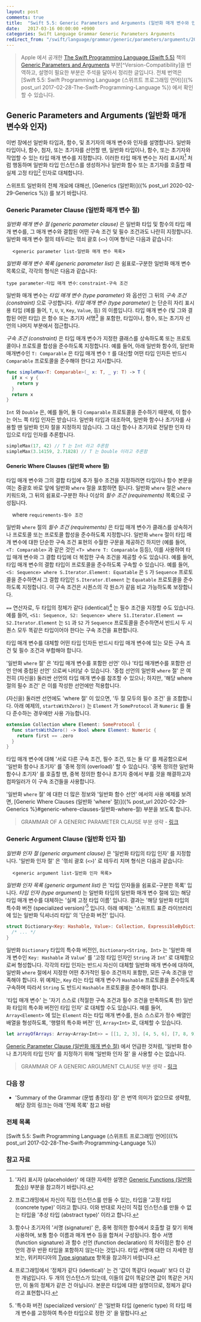 ```yaml
---
layout: post
comments: true
title:  "Swift 5.5: Generic Parameters and Arguments (일반화 매개 변수와 인자)"
date:   2017-03-16 00:00:00 +0900
categories: Swift Language Grammar Generic Parameters Arguments
redirect_from: "/swift/language/grammar/generic/parameters/arguments/2017/03/15/Generic-Parameters-and-Arguments.html"
---
```


> Apple 에서 공개한 [The Swift Programming Language (Swift 5.5)](https://docs.swift.org/swift-book/) 책의 [Generic Parameters and Arguments](https://docs.swift.org/swift-book/ReferenceManual/GenericParametersAndArguments.html) 부분[^Version-Compatibility]을 번역하고, 설명이 필요한 부분은 주석을 달아서 정리한 글입니다. 전체 번역은 [Swift 5.5: Swift Programming Language (스위프트 프로그래밍 언어)]({% post_url 2017-02-28-The-Swift-Programming-Language %}) 에서 확인할 수 있습니다.

## Generic Parameters and Arguments (일반화 매개 변수와 인자)

이번 장에선 일반화 타입과, 함수, 및 초기자의 매개 변수와 인자를 설명합니다. 일반화 타입이나, 함수, 첨자, 또는 초기자를 선언할 땐, 일반화 타입이나, 함수, 또는 초기자와 작업할 수 있는 타입 매개 변수를 지정합니다. 이러한 타입 매개 변수는 자리 표시자[^placeholders] 처럼 행동하며 일반화 타입 인스턴스를 생성하거나 일반화 함수 또는 초기자를 호출할 때 실제 고정 타입[^concrete-type] 인자로 대체합니다.

스위프트 일반화의 전체 개요에 대해선, [Generics (일반화)]({% post_url 2020-02-29-Generics %}) 를 보기 바랍니다.

### Generic Parameter Clause (일반화 매개 변수 절)

_일반화 매개 변수 절 (generic parameter clause)_ 은 일반화 타입 및 함수의 타입 매개 변수를, 그 매개 변수와 결합된 어떤 구속 조건 및 필수 조건과도 나란히 지정합니다. 일반화 매개 변수 절의 테두리는 꺾쇠 괄호 (`<>`) 이며 형식은 다음과 같습니다:

&nbsp;&nbsp;&nbsp;&nbsp;<`generic parameter list-일반화 매개 변수 목록`>

_일반화 매개 변수 목록 (generic parameter list)_ 은 쉼표로-구분한 일반화 매개 변수 목록으로, 각각의 형식은 다음과 같습니다:

`type parameter-타입 매개 변수`: `constraint-구속 조건`

일반화 매개 변수는 _타입 매개 변수 (type parameter)_ 와 옵션인 그 뒤의 _구속 조건 (constraint)_ 으로 구성합니다. _타입 매개 변수 (type parameter)_ 는 단순히 자리 표시용 타입 (예를 들어, `T`, `U`, `V`, `Key`, `Value`, 등) 의 이름입니다. 타입 매개 변수 (및 그와 결합된 어떤 타입) 은 함수 또는 초기자 서명[^signature] 을 포함한, 타입이나, 함수, 또는 초기자 선언의 나머지 부분에서 접근합니다.

_구속 조건 (constraint)_ 은 타입 매개 변수가 지정한 클래스를 상속하도록 또는 프로토콜이나 프로토콜 합성을 준수하도록 지정합니다. 예를 들어, 아래 일반화 함수의, 일반화 매개변수인 `T: Comparable` 은 타입 매개 변수 `T` 를 대신할 어떤 타입 인자든 반드시 `Comparable` 프로토콜을 준수해야 한다고 지시합니다.

```swift
func simpleMax<T: Comparable>(_ x: T, _ y: T) -> T {
  if x < y {
    return y
  }
  return x
}
```

`Int` 와 `Double` 은, 예를 들어, 둘 다 `Comparable` 프로토콜을 준수하기 때문에, 이 함수는 어느 쪽 타입 인자든 받습니다. 일반화 타입과 대조하여, 일반화 함수나 초기자를 사용할 땐 일반화 인자 절을 지정하지 않습니다. 그 대신 함수나 초기자로 전달한 인자 타입으로 타입 인자를 추론합니다.

```swift
simpleMax(17, 42) // T 는 Int 라고 추론함
simpleMax(3.14159, 2.71828) // T 는 Double 이라고 추론함
```

#### Generic Where Clauses (일반화 where 절)

타입 매개 변수와 그의 결합 타입에 추가 필수 조건을 지정하려면 타입이나 함수 본문을 여는 중괄호 바로 앞에 일반화 `where` 절을 포함하면 됩니다. 일반화 `where` 절은 `where` 키워드와, 그 뒤의 쉼표로-구분한 하나 이상의 _필수 조건 (requirements)_ 목록으로 구성됩니다.

&nbsp;&nbsp;&nbsp;&nbsp;where `requirements-필수 조건`

일반화 `where` 절의 _필수 조건 (requirements)_ 은 타입 매개 변수가 클래스를 상속하거나 프로토콜 또는 프로토콜 합성을 준수하도록 지정합니다. 일반화 `where` 절이 타입 매개 변수에 대한 단순한 구속 조건 표현의 수월한 구문을 제공하긴 하지만 (예를 들어, `<T: Comparable>` 과 같은 것인 `<T> where T: Comparable` 등등), 이를 사용하여 타입 매개 변수와 그 결합 타입에 더 복잡한 구속 조건을 제공할 수도 있습니다. 예를 들어, 타입 매개 변수의 결합 타입이 프로토콜을 준수하도록 구속할 수 있습니다. 예를 들어, `<S: Sequence> where S.Iterator.Element: Equatable` 은 `S` 가 `Sequence` 프로토콜을 준수하면서 그 결합 타입인 `S.Iterator.Element` 는 `Equatable` 프로토콜을 준수하도록 지정합니다. 이 구속 조건은 시퀀스의 각 원소가 같음 비교 가능하도록 보장합니다.

`==` 연산자로, 두 타입의 정체가 같다 (identical)[^identical] 는 필수 조건을 지정할 수도 있습니다. 예를 들어, `<S1: Sequence, S2: Sequence> where S1.Iterator.Element == S2.Iterator.Element` 는 `S1` 과 `S2` 가 `Sequence` 프로토콜을 준수하면서 반드시 두 시퀀스 모두 똑같은 타입이어야 한다는 구속 조건을 표현합니다.

타입 매개 변수를 대체할 어떤 타입 인자든 반드시 타입 매개 변수에 있는 모든 구속 조건 및 필수 조건과 부합해야 합니다.

'일반화 `where` 절' 은 '타입 매개 변수를 포함한 선언' 이나 '타입 매개변수를 포함한 선언 안에 중첩된 선언' 으로써 나타날 수 있습니다. '중첩 선언의 일반화 `where` 절' 은 여전히 (자신을) 둘러싼 선언의 타입 매개 변수를 참조할 수 있으나; 하지만, '해당 where 절의 필수 조건' 은 이를 작성한 선언에만 적용합니다.

(자신을) 둘러싼 선언에도 'where 절' 이 있으면, '두 절 모두의 필수 조건' 을 조합합니다. 아래 예제의, `startsWithZero()` 는 `Element` 가 `SomeProtocol` 과 `Numeric` 를 둘 다 준수하는 경우에만 사용 가능합니다.

```swift
extension Collection where Element: SomeProtocol {
  func startsWithZero() -> Bool where Element: Numeric {
    return first == .zero
  }
}
```

타입 매개 변수에 대해 '서로 다른 구속 조건, 필수 조건, 또는 둘 다' 를 제공함으로써 '일반화 함수나 초기자' 를 '중복 정의 (overload)' 할 수 있습니다. '중복 정의한 일반화 함수나 초기자' 를 호출할 땐, 중복 정의한 함수나 초기자 중에서 부를 것을 해결하고자 컴파일러가 이 구속 조건들을 사용합니다.

'일반화 `where` 절' 에 대한 더 많은 정보와 '일반화 함수 선언' 에서의 사용 예제를 보려면, [Generic Where Clauses (일반화 'where' 절)]({% post_url 2020-02-29-Generics %}#generic-where-clauses-일반화-where-절) 부분을 보도록 합니다.

> GRAMMAR OF A GENERIC PARAMETER CLAUSE 부분 생략 - [링크](https://docs.swift.org/swift-book/ReferenceManual/GenericParametersAndArguments.html#ID407)

### Generic Argument Clause (일반화 인자 절)

_일반화 인자 절 (generic argument clause)_ 은 '일반화 타입의 타입 인자' 를 지정합니다. '일반화 인자 절' 은 '꺾쇠 괄호 (`<>`)' 로 테두리 치며 형식은 다음과 같습니다:

&nbsp;&nbsp;&nbsp;&nbsp;<`generic argument list-일반화 인자 목록`>

_일반화 인자 목록 (generic argument list)_ 은 '타입 인자들을 쉼표로-구분한 목록' 입니다. _타입 인자 (type argument)_ 는 일반화 타입의 일반화 매개 변수 절에 있는 해당 타입 매개 변수를 대체하는 '실제 고정 타입 이름' 입니다. 결과는 '해당 일반화 타입의 특수화 버전 (specialized version)'[^specialized-version] 입니다. 아래 예제는 '스위프트 표준 라이브러리에 있는 일반화 딕셔너리 타입' 의 '단순화 버전' 입니다.

```swift
struct Dictionary<Key: Hashable, Value>: Collection, ExpressibleByDictionaryLiteral {
  /* ... */
}
```

일반화 `Dictionary` 타입의 특수화 버전인, `Dictionary<String, Int>` 는 '일반화 매개 변수인 `Key: Hashable` 과 `Value`' 를 '고정 타입 인자인 `String` 과 `Int`' 로 대체함으로써 형성합니다. 각각의 타입 인자는 반드시 자신이 대체할 일반화 매개 변수에 대하여, 일반화 `where` 절에서 지정한 어떤 추가적인 필수 조건까지 포함한, 모든 구속 조건을 만족해야 합니다. 위 예제는, `Key` 라는 타입 매개 변수가 `Hashable` 프로토콜을 준수하도록 구속하며 따라서 `String` 도 반드시 `Hashable` 프로토콜을 준수해야 합니다.

'타입 매개 변수' 는 '자기 스스로 (적절한 구속 조건과 필수 조건을 만족하도록 한) 일반화 타입의 특수화 버전인 타입 인자' 로 대체할 수도 있습니다.  예를 들어, `Array<Element>` 에 있는 `Element` 라는 타입 매개 변수를, 원소 스스로가 정수 배열인 배열을 형성하도록, '행렬의 특수화 버전' 인, `Array<Int>` 로, 대체할 수 있습니다.

```swift
let arrayOfArrays: Array<Array<Int>> = [[1, 2, 3], [4, 5, 6], [7, 8, 9]]
```

[Generic Parameter Clause (일반화 매개 변수 절)](#generic-parameter-clause-일반화-매개-변수-절) 에서 언급한 것처럼, '일반화 함수나 초기자의 타입 인자' 를 지정하기 위해 '일반화 인자 절' 을 사용할 수는 없습니다.

> GRAMMAR OF A GENERIC ARGUMENT CLAUSE 부분 생략 - [링크](https://docs.swift.org/swift-book/ReferenceManual/GenericParametersAndArguments.html#ID409)

### 다음 장 

* 'Summary of the Grammar (문법 총정리) 장' 은 번역 의미가 없으므로 생략함, 해당 장의 링크는 아래 '전체 목록' 참고 바람

### 전체 목록 

[Swift 5.5: Swift Programming Language (스위프트 프로그래밍 언어)]({% post_url 2017-02-28-The-Swift-Programming-Language %})

### 참고 자료

[^GPandA]: 원문은 [Generic Parameters and Arguments](https://docs.swift.org/swift-book/ReferenceManual/GenericParametersAndArguments.html) 에서 확인할 수 있습니다.

[^placeholders]: '자리 표시자 (placeholder)' 에 대한 자세한 설명은 [Generic Functions (일반화 함수)](#generic-functions-일반화-함수)) 부분을 참고하기 바랍니다.

[^concrete-type]: 프로그래밍에서 자신이 직접 인스턴스를 만들 수 있는, 타입을 '고정 타입 (concrete type)' 이라고 합니다. 이와 반대로 자신이 직접 인스턴스를 만들 수 없는 타입을 '추상 타입 (abstract type)' 이라고 합니다.

[^signature]: 함수나 초기자의 '서명 (signature)' 은, 중복 정의한 함수에서 호출할 걸 찾기 위해 사용하며, 보통 함수 이름과 매개 변수 등을 합쳐서 구성됩니다. 함수 서명 (function signature) 과 함수 선언 (function declaration) 의 차이점은 함수 선언의 경우 반환 타입을 포함하지 않는다는 것입니다. 타입 서명에 대한 더 자세한 정보는, 위키피디아의 [Type signature](https://en.wikipedia.org/wiki/Type_signature) 항목을 참고하기 바랍니다.

[^specialized-version]: '특수화 버전 (specialized version)' 은 '일반화 타입 (generic type) 의 타입 매개 변수를 고정하여 특수한 타입으로 정한 것' 을 말합니다.

[^identical]: 프로그래밍에서 '정체가 같다 (identical)' 는 건 '값이 똑같다 (equal)' 보다 더 강한 개념입니다. 두 개의 인스턴스가 있는데, 이들의 값이 똑같으면 값이 똑같은 거지만, 이 둘의 정체가 같은 건 아닙니다. 본문은 타입에 대한 설명이므로, 정체가 같다라고 표현합니다.